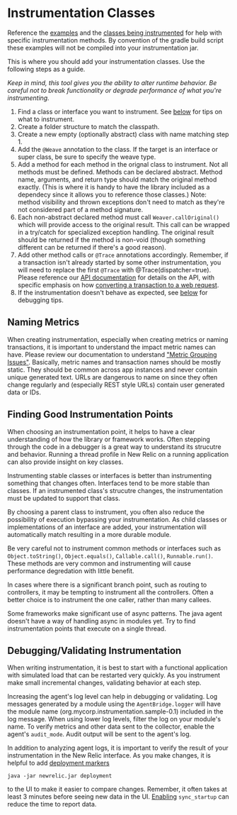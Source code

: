 #   Instrumentation Classes

Reference the [examples](../../examples/java/targetclass/packagename/) and the [classes being instrumented](../../examples-to-instrument/java/targetclass/packagename/) for help with specific instrumentation methods. By convention of the gradle build script these examples will not be compiled into your instrumentation jar.

This is where you should add your instrumentation classes.  Use the following steps as a guide.

*Keep in mind, this tool gives you the ability to alter runtime behavior.  Be careful not to break functionality or degrade performance of what you're instrumenting.*

1. Find a class or interface you want to instrument. See [below](#finding-good-instrumentation-points) for tips on what to instrument.
2. Create a folder structure to match the classpath.
3. Create a new empty (optionally abstract) class with name matching step 1.
4. Add the `@Weave` annotation to the class. If the target is an interface or super class, be sure to specify the weave type.
5. Add a method for each method in the orignal class to instrument. Not all methods must be defined. Methods can be declared abstract.
	Method name, arguments, and return type should match the original method exactly.
	(This is where it is handy to have the library included as a dependecy since it allows you to reference those classes.)
	Note: method visibility and thrown exceptions don't need to match as they're not considered part of a method signature.
6. Each non-abstract declared method must call `Weaver.callOriginal()` which will provide access to the original result.
	This call can be wrapped in a try/catch for specialized exception handling.
	The original result should be returned if the method is non-void (though something different can be returned if there's a good reason).
7. Add other method calls or `@Trace` annotations accordingly. Remember, if a transaction isn't already started by some other instrumentation, you will need to replace the first `@Trace` with @Trace(dispatcher=true). Please reference our [API documentation](https://docs.newrelic.com/docs/java/java-agent-api) for details on the API, with specific emphasis on how [converting a transaction to a web request](https://docs.newrelic.com/docs/java/java-instrumentation-by-annotation#web-request).
8. If the instrumentation doesn't behave as expected, see [below](#debuggingvalidating-instrumentation) for debugging tips.

##  Naming Metrics
When creating instrumentation, especially when creating metrics or naming transactions, it is important to understand the impact metric names can have. Please review our documentation to understand ["Metric Grouping Issues"](http://docs.newrelic.com/docs/features/metric-grouping-issues). Basically, metric names and transaction names should be mostly static. They should be common across app instances and never contain unique generated text. URLs are dangerous to name on since they often change regularly and (especially REST style URLs) contain user generated data or IDs.

##  Finding Good Instrumentation Points
When choosing an instrumentation point, it helps to have a clear understanding of how the library or framework works. Often stepping through the code in a debugger is a great way to understand its strucutre and behavior.  Running a thread profile in New Relic on a running application can also provide insight on key classes.

Instrumenting stable classes or interfaces is better than instrumenting something that changes often. Interfaces tend to be more stable than classes. If an instrumented class's strucutre changes, the instrumentation must be updated to support that class.

By choosing a parent class to instrument, you often also reduce the possibility of execution bypassing your instrumentation.  As child classes or implementations of an interface are added, your instrumentation will automatically match resulting in a more durable module.

Be very careful not to instrument common methods or interfaces such as `Object.toString()`, `Object.equals()`, `Callable.call()`, `Runnable.run()`. These methods are very common and instrumenting will cause performance degredation with little benefit.

In cases where there is a significant branch point, such as routing to controllers, it may be tempting to instrument all the controllers.  Often a better choice is to instrument the one caller, rather than many callees.

Some frameworks make significant use of async patterns. The java agent doesn't have a way of handling async in modules yet. Try to find instrumentation points that execute on a single thread.

##  Debugging/Validating Instrumentation
When writing instrumentation, it is best to start with a functional application with simulated load that can be restarted very quickly. As you instrument make small incremental changes, validating behavior at each step.

Increasing the agent's log level can help in debugging or validating. Log messages generated by a module using the `AgentBridge.logger` will have the module name (org.mycorp.instrumentation.sample-0.1) included in the log message. When using lower log levels, filter the log on your module's name. To verify metrics and other data sent to the collector, enable the agent's `audit_mode`. Audit output will be sent to the agent's log.

In addition to analyzing agent logs, it is important to verify the result of your instrumentation in the New Relic interface.  As you make changes, it is helpful to add [deployment markers](https://docs.newrelic.com/docs/java/recording-deployments-with-the-java-agent)

```shell
java -jar newrelic.jar deployment
```

to the UI to make it easier to compare changes.  Remember, it often takes at least 3 minutes before seeing new data in the UI. [Enabling](https://docs.newrelic.com/docs/java/java-agent-configuration#cfg-sync_startup) `sync_startup` can reduce the time to report data. 
